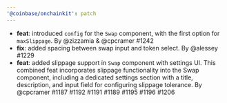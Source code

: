 ```yaml
---
'@coinbase/onchainkit': patch
---
```


- **feat**: introduced `config` for the `Swap` component, with the first option for `maxSlippage`. By @zizzamia & @cpcramer #1242
- **fix**: added spacing between swap input and token select. By @alessey #1229 
- **feat**: added slippage support in `Swap` component with settings UI. This combined feat incorporates slippage functionality into the Swap component, including a dedicated settings section with a title, description, and input field for configuring slippage tolerance. By @cpcramer #1187 #1192 #1191 #1189 #1195 #1196 #1206
